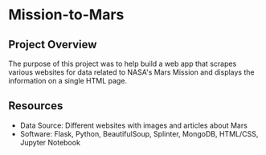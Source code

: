 # Mission-to-Mars

## Project Overview

The purpose of this project was to help build a web app that scrapes various websites for data related to NASA's Mars Mission and displays the information on a single HTML page.

## Resources
- Data Source: Different websites with images and articles about Mars
- Software: Flask, Python, BeautifulSoup, Splinter, MongoDB, HTML/CSS, Jupyter Notebook
